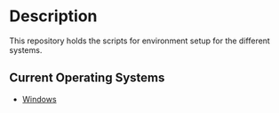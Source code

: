 # Description
This repository holds the scripts for environment setup for the different systems.

## Current Operating Systems
- [Windows](./windows/)